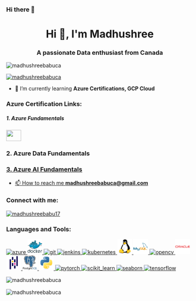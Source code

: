### Hi there 👋

<h1 align="center">Hi 👋, I'm Madhushree</h1>
<h3 align="center">A passionate Data enthusiast from Canada</h3>
<p align="left"> <img src="https://komarev.com/ghpvc/?username=madhushreebabuca&label=Profile%20views&color=0e75b6&style=flat" alt="madhushreebabuca" /> </p>

<p align="left"> <a href="https://github.com/ryo-ma/github-profile-trophy"><img src="https://github-profile-trophy.vercel.app/?username=madhushreebabuca" alt="madhushreebabuca" /></a> </p>

- 🌱 I’m currently learning **Azure Certifications, GCP Cloud**

<h3 align="left">Azure Certification Links:</h3>
<h5 align="left">1. Azure Fundamentals </h5>
<p align="left"> <a href="https://coursera.org/share/3382d21ecb23d781dc752f8275fde6bb" target="_blank" rel=“noopener”> <img align="center" src="[https://raw.githubusercontent.com/rahuldkjain/github-profile-readme-generator/master/src/images/icons/Social/leet-code.svg](https://blogs.sap.com/wp-content/uploads/2021/05/azure-fundamentals-600x600-1.png)" height="30" width="40" /></a>
<h3 align="left">2. Azure Data Fundamentals </h3>
<p align="left"> <a href="https://coursera.org/share/b6ab34543d409c236ff94d0fb2f98f9a" target="blank" rel=“noopener”>
<h3 align="left">3. Azure AI Fundamentals </h3>
<p align="left"> <a href="https://coursera.org/share/ed4fbebe34758da2e4bf5e875333d7ce" target="blank" rel=“noopener”>

- 📫 How to reach me **madhushreebabuca@gmail.com**

<h3 align="left">Connect with me:</h3>
<p align="left">
<a href="https://www.leetcode.com/madhushreebabu17" target="blank"><img align="center" src="https://raw.githubusercontent.com/rahuldkjain/github-profile-readme-generator/master/src/images/icons/Social/leet-code.svg" alt="madhushreebabu17" height="30" width="40" /></a>
</p>

<h3 align="left">Languages and Tools:</h3>
<p align="left"> <a href="https://azure.microsoft.com/en-in/" target="_blank" rel="noreferrer"> <img src="https://www.vectorlogo.zone/logos/microsoft_azure/microsoft_azure-icon.svg" alt="azure" width="40" height="40"/> </a> <a href="https://www.docker.com/" target="_blank" rel="noreferrer"> <img src="https://raw.githubusercontent.com/devicons/devicon/master/icons/docker/docker-original-wordmark.svg" alt="docker" width="40" height="40"/> </a> <a href="https://git-scm.com/" target="_blank" rel="noreferrer"> <img src="https://www.vectorlogo.zone/logos/git-scm/git-scm-icon.svg" alt="git" width="40" height="40"/> </a> <a href="https://www.jenkins.io" target="_blank" rel="noreferrer"> <img src="https://www.vectorlogo.zone/logos/jenkins/jenkins-icon.svg" alt="jenkins" width="40" height="40"/> </a> <a href="https://kubernetes.io" target="_blank" rel="noreferrer"> <img src="https://www.vectorlogo.zone/logos/kubernetes/kubernetes-icon.svg" alt="kubernetes" width="40" height="40"/> </a> <a href="https://www.linux.org/" target="_blank" rel="noreferrer"> <img src="https://raw.githubusercontent.com/devicons/devicon/master/icons/linux/linux-original.svg" alt="linux" width="40" height="40"/> </a> <a href="https://www.mysql.com/" target="_blank" rel="noreferrer"> <img src="https://raw.githubusercontent.com/devicons/devicon/master/icons/mysql/mysql-original-wordmark.svg" alt="mysql" width="40" height="40"/> </a> <a href="https://opencv.org/" target="_blank" rel="noreferrer"> <img src="https://www.vectorlogo.zone/logos/opencv/opencv-icon.svg" alt="opencv" width="40" height="40"/> </a> <a href="https://www.oracle.com/" target="_blank" rel="noreferrer"> <img src="https://raw.githubusercontent.com/devicons/devicon/master/icons/oracle/oracle-original.svg" alt="oracle" width="40" height="40"/> </a> <a href="https://pandas.pydata.org/" target="_blank" rel="noreferrer"> <img src="https://raw.githubusercontent.com/devicons/devicon/2ae2a900d2f041da66e950e4d48052658d850630/icons/pandas/pandas-original.svg" alt="pandas" width="40" height="40"/> </a> <a href="https://www.postgresql.org" target="_blank" rel="noreferrer"> <img src="https://raw.githubusercontent.com/devicons/devicon/master/icons/postgresql/postgresql-original-wordmark.svg" alt="postgresql" width="40" height="40"/> </a> <a href="https://www.python.org" target="_blank" rel="noreferrer"> <img src="https://raw.githubusercontent.com/devicons/devicon/master/icons/python/python-original.svg" alt="python" width="40" height="40"/> </a> <a href="https://pytorch.org/" target="_blank" rel="noreferrer"> <img src="https://www.vectorlogo.zone/logos/pytorch/pytorch-icon.svg" alt="pytorch" width="40" height="40"/> </a> <a href="https://scikit-learn.org/" target="_blank" rel="noreferrer"> <img src="https://upload.wikimedia.org/wikipedia/commons/0/05/Scikit_learn_logo_small.svg" alt="scikit_learn" width="40" height="40"/> </a> <a href="https://seaborn.pydata.org/" target="_blank" rel="noreferrer"> <img src="https://seaborn.pydata.org/_images/logo-mark-lightbg.svg" alt="seaborn" width="40" height="40"/> </a> <a href="https://www.tensorflow.org" target="_blank" rel="noreferrer"> <img src="https://www.vectorlogo.zone/logos/tensorflow/tensorflow-icon.svg" alt="tensorflow" width="40" height="40"/> </a> </p>

<p><img align="center" src="https://github-readme-stats.vercel.app/api/top-langs?username=madhushreebabuca&show_icons=true&locale=en&layout=compact" alt="madhushreebabuca" /></p>

<p><img align="center" src="https://github-readme-streak-stats.herokuapp.com/?user=madhushreebabuca&" alt="madhushreebabuca" /></p>
